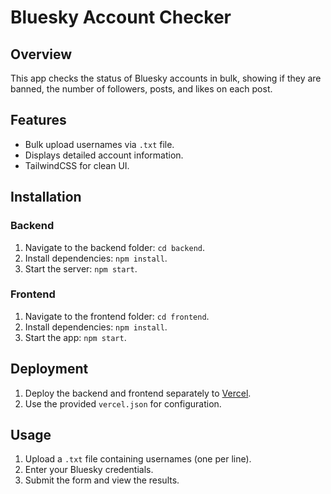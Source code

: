 # Bluesky Account Checker

## Overview
This app checks the status of Bluesky accounts in bulk, showing if they are banned, the number of followers, posts, and likes on each post.

## Features
- Bulk upload usernames via `.txt` file.
- Displays detailed account information.
- TailwindCSS for clean UI.

## Installation

### Backend
1. Navigate to the backend folder: `cd backend`.
2. Install dependencies: `npm install`.
3. Start the server: `npm start`.

### Frontend
1. Navigate to the frontend folder: `cd frontend`.
2. Install dependencies: `npm install`.
3. Start the app: `npm start`.

## Deployment
1. Deploy the backend and frontend separately to [Vercel](https://vercel.com).
2. Use the provided `vercel.json` for configuration.

## Usage
1. Upload a `.txt` file containing usernames (one per line).
2. Enter your Bluesky credentials.
3. Submit the form and view the results.
